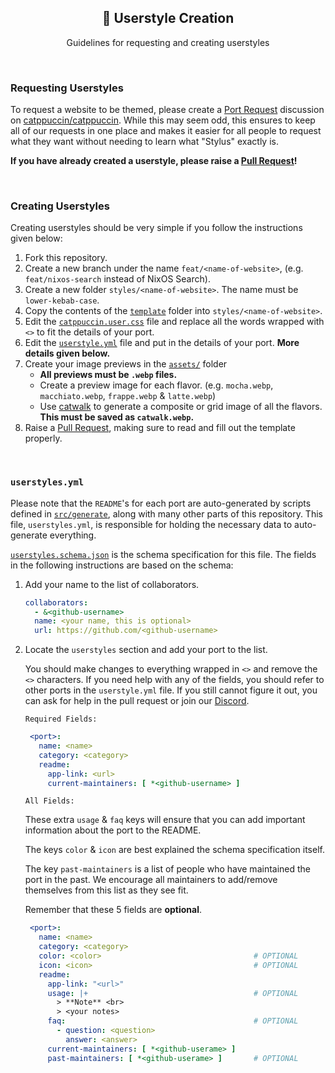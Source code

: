 <p align="center">
  <h2 align="center">🎨 Userstyle Creation</h2>
</p>

<p align="center">
	Guidelines for requesting and creating userstyles
</p>

&nbsp;

### Requesting Userstyles

To request a website to be themed, please create a [Port Request](https://github.com/catppuccin/catppuccin/discussions/new?category=port-requests) discussion on [catppuccin/catppuccin](https://github.com/catppuccin/catppuccin).
While this may seem odd, this ensures to keep all of our requests in one place and makes it easier for
all people to request what they want without needing to learn what "Stylus" exactly is.

**If you have already created a userstyle, please raise a [Pull Request](https://github.com/catppuccin/userstyles/compare)!**

&nbsp;

### Creating Userstyles

Creating userstyles should be very simple if you follow the instructions given below:

1. Fork this repository.
2. Create a new branch under the name `feat/<name-of-website>`, (e.g. `feat/nixos-search` instead of NixOS Search).
3. Create a new folder `styles/<name-of-website>`. The name must be `lower-kebab-case`.
4. Copy the contents of the [`template`](../template/) folder into `styles/<name-of-website>`.
5. Edit the [`catppuccin.user.css`](../template/catppuccin.user.css) file and replace all the words wrapped with `<>` to fit the details of your port.
6. Edit the [`userstyle.yml`](../src/userstyles.yml) file and put in the details of your port. **More details given below.**
7. Create your image previews in the [`assets/`](../template/assets/) folder
   - **All previews must be `.webp` files.**
   - Create a preview image for each flavor. (e.g. `mocha.webp`, `macchiato.webp`, `frappe.webp` & `latte.webp`)
   - Use [catwalk](https://github.com/catppuccin/toolbox#catwalk) to generate a composite or grid image of all the flavors. **This must be saved as `catwalk.webp`.**
8. Raise a [Pull Request](https://github.com/catppuccin/userstyles/compare), making sure to read and fill out the template properly.

&nbsp;

### `userstyles.yml`

Please note that the `README`'s for each port are auto-generated by scripts defined in [`src/generate`](../src/generate), along with many other parts of this repository.
This file, `userstyles.yml`, is responsible for holding the necessary data to auto-generate everything.

[`userstyles.schema.json`](../src/userstyles.schema.json) is the schema specification for this file. The fields in the following instructions are based on the schema:

1. Add your name to the list of collaborators.

   ```yaml
   collaborators:
     - &<github-username>
     name: <your name, this is optional>
     url: https://github.com/<github-username>
   ```

2. Locate the `userstyles` section and add your port to the list.

   You should make changes to everything wrapped in `<>` and remove the `<>` characters.
   If you need help with any of the fields, you should refer to other ports in the `userstyle.yml` file.
   If you still cannot figure it out, you can ask for help in the pull request or join our [Discord](https://discord.com/servers/catppuccin-907385605422448742).

   `Required Fields:`

   ```yaml
    <port>:
      name: <name>
      category: <category>
      readme:
        app-link: <url>
        current-maintainers: [ *<github-username> ]
   ```

   `All Fields:`

   These extra `usage` & `faq` keys will ensure that you can add important information about the port to the README.

   The keys `color` & `icon` are best explained the schema specification itself.

   The key `past-maintainers` is a list of people who have maintained the port in the past. We encourage all maintainers to add/remove themselves from this list as they see fit.

   Remember that these 5 fields are **optional**.

   ```yaml
    <port>:
      name: <name>
      category: <category>
      color: <color>                                  # OPTIONAL
      icon: <icon>                                    # OPTIONAL
      readme:
        app-link: "<url>"
        usage: |+                                     # OPTIONAL
          > **Note** <br>
          > <your notes>
        faq:                                          # OPTIONAL
          - question: <question>
            answer: <answer>
        current-maintainers: [ *<github-userame> ]
        past-maintainers: [ *<github-userame> ]       # OPTIONAL
   ```
